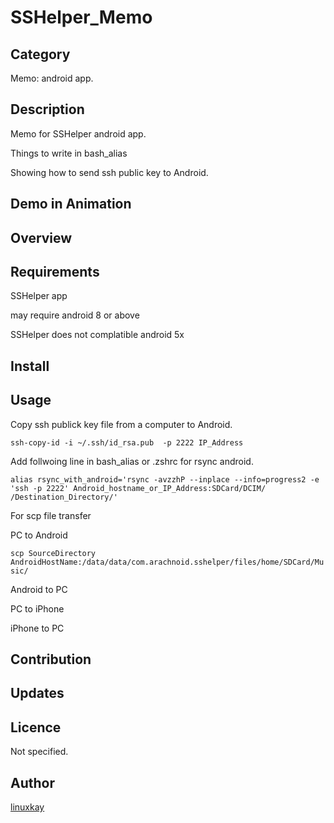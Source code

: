 # SSHelper_Memo

## Category

Memo: android app.

## Description

Memo for SSHelper android app.

Things to write in bash_alias

Showing how to send ssh public key to Android.

## Demo in Animation

## Overview

## Requirements

SSHelper app

may require android 8 or above

SSHelper does not complatible android 5x

## Install

## Usage

Copy ssh publick key file from a computer to Android.

`ssh-copy-id -i ~/.ssh/id_rsa.pub  -p 2222 IP_Address`

Add follwoing line in bash_alias or .zshrc for rsync android.

`alias rsync_with_android='rsync -avzzhP --inplace --info=progress2 -e 'ssh -p 2222' Android_hostname_or_IP_Address:SDCard/DCIM/ /Destination_Directory/'`

For scp file transfer

PC to Android

`scp SourceDirectory AndroidHostName:/data/data/com.arachnoid.sshelper/files/home/SDCard/Music/`

Android to PC

PC to iPhone

iPhone to PC

## Contribution

## Updates

## Licence
Not specified.

## Author

[linuxkay](https://github.com/linuxkay)
